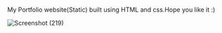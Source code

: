 # 
My Portfolio website(Static) built using HTML and css.Hope you like it :)

![Screenshot (219)](https://user-images.githubusercontent.com/53457351/91527240-04b02000-e923-11ea-89f2-0032108eaefd.png)

